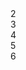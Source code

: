 
<html>
<head>
	<meta charset="utf-8">
	<meta name="viewport" content="width=device-width, initial-scale=1">
	<title>scaling it</title>
	<link rel="stylesheet" href="gd2.css">
</head>
<body>
	<main class="container">
        	<div class="box">2</div>
        	<div class="box">3</div>
        	<div class="box">4</div>
        	<div class="box">5</div>
        	<div class="box">6</div>
	</main>
	


</body>
</html>

